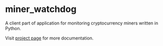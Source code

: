 # miner_watchdog
A client part of application for monitoring cryptocurrency miners written in Python.

Visit [project page](https://malja.github.io/miner_watchdog/) for more documentation.
